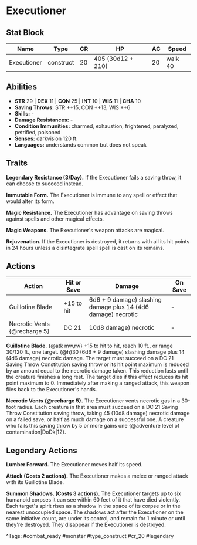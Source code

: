 # Executioner

## Stat Block

| Name | Type | CR | HP | AC | Speed |
|------|------|----|----|----|-------|
| Executioner | construct | 20 | 405 (30d12 + 210) | 20 | walk 40 |

## Abilities

- **STR** 29 | **DEX** 11 | **CON** 25 | **INT** 10 | **WIS** 11 | **CHA** 10
- **Saving Throws:** STR ++15, CON ++13, WIS ++6  
- **Skills:** -  
- **Damage Resistances:** -  
- **Condition Immunities:** charmed, exhaustion, frightened, paralyzed, petrified, poisoned  
- **Senses:** darkvision 120 ft.  
- **Languages:** understands common but does not speak

## Traits

**Legendary Resistance (3/Day).** If the Executioner fails a saving throw, it can choose to succeed instead.

**Immutable Form.** The Executioner is immune to any spell or effect that would alter its form.

**Magic Resistance.** The Executioner has advantage on saving throws against spells and other magical effects.

**Magic Weapons.** The Executioner's weapon attacks are magical.

**Rejuvenation.** If the Executioner is destroyed, it returns with all its hit points in 24 hours unless a disintegrate spell spell is cast on its remains.


## Actions

| Action | Hit or Save | Damage | On Save |
|--------|--------------|--------|----------|
| Guillotine Blade | +15 to hit | 6d6 + 9 damage) slashing damage plus 14 (4d6 damage) necrotic | - |
| Necrotic Vents {@recharge 5} | DC 21 | 10d8 damage) necrotic | - |

**Guillotine Blade.** {@atk mw,rw} +15 to hit to hit, reach 10 ft., or range 30/120 ft., one target. {@h}30 (6d6 + 9 damage) slashing damage plus 14 (4d6 damage) necrotic damage. The target must succeed on a DC 21 Saving Throw Constitution saving throw or its hit point maximum is reduced by an amount equal to the necrotic damage taken. This reduction lasts until the creature finishes a long rest. The target dies if this effect reduces its hit point maximum to 0. Immediately after making a ranged attack, this weapon flies back to the Executioner's hands.

**Necrotic Vents {@recharge 5}.** The Executioner vents necrotic gas in a 30-foot radius. Each creature in that area must succeed on a DC 21 Saving Throw Constitution saving throw, taking 45 (10d8 damage) necrotic damage on a failed save, or half as much damage on a successful one. A creature who fails this saving throw by 5 or more gains one {@adventure level of contamination|DoDk|12}.

## Legendary Actions

**Lumber Forward.** The Executioner moves half its speed.

**Attack (Costs 2 actions).** The Executioner makes a melee or ranged attack with its Guillotine Blade.

**Summon Shadows. (Costs 3 actions).** The Executioner targets up to six humanoid corpses it can see within 60 feet of it that have died violently. Each target's spirit rises as a shadow in the space of its corpse or in the nearest unoccupied space. The shadows act after the Executioner on the same initiative count, are under its control, and remain for 1 minute or until they're destroyed. They disappear if the Executioner is destroyed.



^Tags: #combat_ready #monster #type_construct #cr_20 #legendary